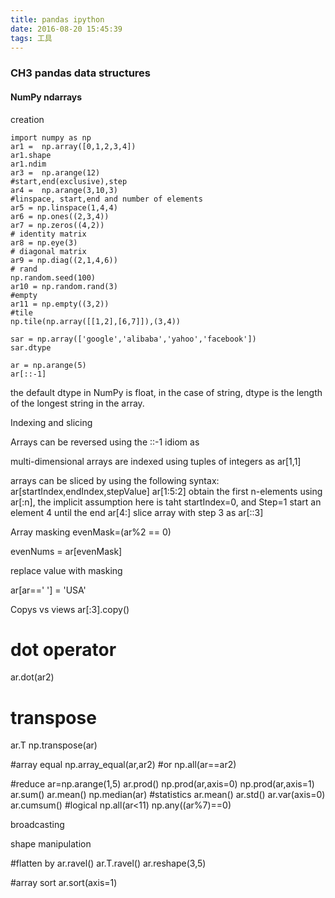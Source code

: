 ```yaml
---
title: pandas ipython
date: 2016-08-20 15:45:39
tags: 工具
---
```


### CH3 pandas data structures

#### NumPy ndarrays
creation
```
import numpy as np
ar1 =  np.array([0,1,2,3,4])
ar1.shape
ar1.ndim
ar3 =  np.arange(12)
#start,end(exclusive),step
ar4 =  np.arange(3,10,3)
#linspace, start,end and number of elements
ar5 = np.linspace(1,4,4)
ar6 = np.ones((2,3,4))
ar7 = np.zeros((4,2))
# identity matrix
ar8 = np.eye(3)
# diagonal matrix
ar9 = np.diag((2,1,4,6))
# rand
np.random.seed(100)
ar10 = np.random.rand(3)
#empty
ar11 = np.empty((3,2))
#tile
np.tile(np.array([[1,2],[6,7]]),(3,4))

sar = np.array(['google','alibaba','yahoo','facebook'])
sar.dtype

ar = np.arange(5)
ar[::-1]

```
<!-- more -->
the default dtype in NumPy is float, in the case of string, dtype is the length of the longest string in the array.


Indexing and slicing

Arrays can be reversed using the ::-1 idiom as 

multi-dimensional arrays are indexed using tuples of integers as ar[1,1]

arrays can be sliced by using the following syntax: ar[startIndex,endIndex,stepValue]
ar[1:5:2]
obtain the first n-elements using ar[:n], the implicit assumption here is taht startIndex=0, and Step=1
start an element 4 until the end ar[4:]
slice array with step 3 as ar[::3]

Array masking
evenMask=(ar%2 == 0)

evenNums = ar[evenMask]

replace value with masking

ar[ar==' '] = 'USA'


Copys vs views
ar[:3].copy()

# dot operator
ar.dot(ar2)

# transpose
ar.T
np.transpose(ar)

#array equal
np.array_equal(ar,ar2) 
#or
np.all(ar==ar2)

#reduce
ar=np.arange(1,5)
ar.prod()
np.prod(ar,axis=0)
np.prod(ar,axis=1)
ar.sum()
ar.mean()
np.median(ar)
#statistics
ar.mean()
ar.std()
ar.var(axis=0)
ar.cumsum()
#logical
np.all(ar<11)
np.any((ar%7)==0)

broadcasting

shape manipulation

#flatten by
ar.ravel()
ar.T.ravel()
ar.reshape(3,5)

#array sort
ar.sort(axis=1)
